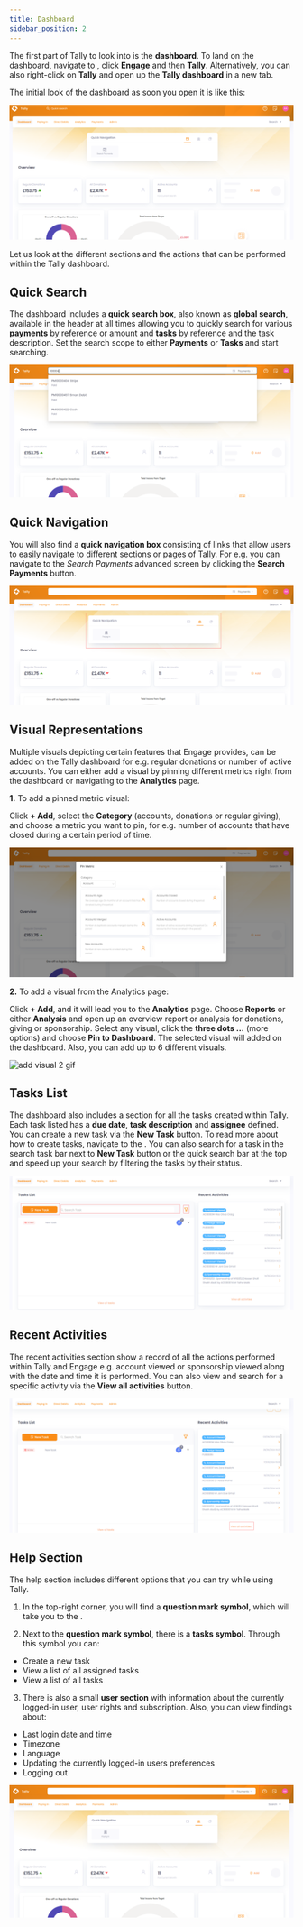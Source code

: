 ```yaml
---
title: Dashboard
sidebar_position: 2
---
```


The first part of Tally to look into is the **dashboard**. To land on the dashboard, navigate to <K2Link route="dashboard" text="Engage dashboard" isEngage />, click **Engage** and then **Tally**. Alternatively, you can also right-click on **Tally** and open up the **Tally dashboard** in a new tab. 

The initial look of the dashboard as soon you open it is like this:

![Tally dashboard first look](./dashboard-first-look.png)

Let us look at the different sections and the actions that can be performed within the Tally dashboard.

## Quick Search

The dashboard includes a **quick search box**, also known as **global search**, available in the header at all times allowing you to quickly search for various **payments** by reference or amount and **tasks** by reference and the task description. Set the search scope to either **Payments** or **Tasks** and start searching.

![quick search](./quick-search.png)

## Quick Navigation

You will also find a **quick navigation box** consisting of links that allow users to easily navigate to different sections or pages of Tally. For e.g. you can navigate to the *Search Payments* advanced screen by clicking the **Search Payments** button.  

![quick navigation](./quick-navigation.png)

## Visual Representations

Multiple visuals depicting certain features that Engage provides, can be added on the Tally dashboard for e.g. regular donations or number of active accounts. You can either add a visual by pinning different metrics right from the dashboard or navigating to the **Analytics** page.

**1.** To add a pinned metric visual:

Click **+ Add**, select the **Category** (accounts, donations or regular giving), and choose a metric you want to pin, for e.g. number of accounts that have closed during a certain period of time.

![add visual 1](./add-visual-1.png)

**2.** To add a visual from the Analytics page:

Click **+ Add**, and it will lead you to the **Analytics** page. Choose **Reports** or either **Analysis** and open up an overview report or analysis for donations, giving or sponsorship. Select any visual, click the **three dots ...** (more options) and choose **Pin to Dashboard**. The selected visual will added on the dashboard. Also, you can add up to 6 different visuals.

![add visual 2 gif](./add-visual-2.gif)

## Tasks List

The dashboard also includes a section for all the tasks created within Tally. Each task listed has a **due date**, **task description** and **assignee** defined. You can create a new task via the **New Task** button. To read more about how to create tasks, navigate to the <K2Link route="docs/engage/accounts/tasks/creating-tasks/" text="Creating Tasks Documentation" isInternal/>. You can also search for a task in the search task bar next to **New Task** button or the quick search bar at the top and speed up your search by filtering the tasks by their status. 

![task section](./task-section.png)

## Recent Activities

The recent activities section show a record of all the actions performed within Tally and Engage e.g. account viewed or sponsorship viewed along with the date and time it is performed. You can also view and search for a specific activity via the **View all activities** button.

![recent activites](./recent-activities.png)

## Help Section

The help section includes different options that you can try while using Tally.

1. In the top-right corner, you will find a **question mark symbol**, which will take you to the <K2Link route="docs/" text="N3O Support Documentation" isInternal/>. 

2. Next to the **question mark symbol**, there is a **tasks symbol**. Through this symbol you can:

- Create a new task
- View a list of all assigned tasks
- View a list of all tasks

3. There is also a small **user section** with information about the currently logged-in user, user rights and subscription. Also, you can view findings about:

- Last login date and time
- Timezone
- Language 
- Updating the currently logged-in users preferences
- Logging out

![help section](./help-section.png)